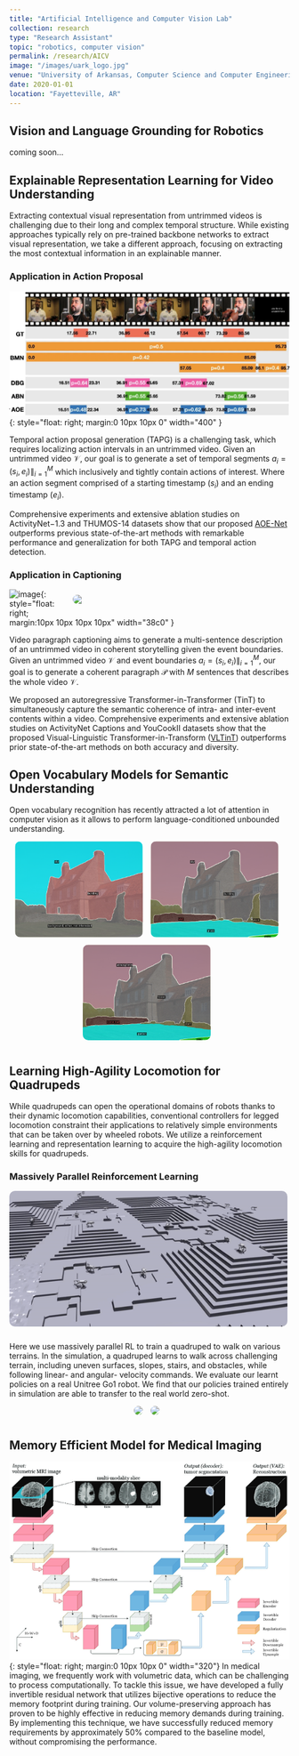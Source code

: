 ```yaml
---
title: "Artificial Intelligence and Computer Vision Lab"
collection: research
type: "Research Assistant"
topic: "robotics, computer vision"
permalink: /research/AICV
image: "/images/uark_logo.jpg"
venue: "University of Arkansas, Computer Science and Computer Engineering"
date: 2020-01-01
location: "Fayetteville, AR"
---
```



## Vision and Language Grounding for Robotics

coming soon...

## Explainable Representation Learning for Video Understanding

Extracting contextual visual representation from untrimmed videos is challenging due to their long and complex temporal structure. While existing approaches typically rely on pre-trained backbone networks to extract visual representation, we take a different approach, focusing on extracting the most contextual information in an explainable manner.

### Application in Action Proposal
<!-- <a href="url"><img src="/images/aicvpic/tapg.png" height="auto" width="400" style="border-radius:5%; float: right; margin:0 10px 10px 0"></a> -->
![image](/images/aicvpic/tapg.png){: style="float: right; margin:0 10px 10px 0" width="400" }

Temporal action proposal generation (TAPG) is a challenging task, which requires localizing action intervals in an untrimmed video. Given an untrimmed video $\mathcal{V}$, our goal is to generate a set of temporal segments $a_i = (s_i, e_i) \|_{i=1}^{M}$ which inclusively and tightly contain actions of interest. Where an action segment comprised of a starting timestamp ($s_i$) and an ending timestamp ($e_i$).

Comprehensive experiments and extensive ablation studies on ActivityNet−1.3 and THUMOS-14 datasets show that our proposed [AOE-Net](https://link.springer.com/article/10.1007/s11263-022-01702-9) outperforms previous state-of-the-art methods with remarkable performance and generalization for both TAPG and temporal action detection.

### Application in Captioning

<img src="/images/aicvpic/vltint_vpc_demo1.gif" height="auto" width="380" style="border-radius:10px; float: right; margin:10px 10px 10px 10px">

<!-- <center>
>>>>>>> 6aef92aaba175067d954865e7a2d4bdf9896f3bf

<!-- <img src="/images/aicvpic/vltint_vpc_demo1.gif" height="auto" width="500" style="border-radius:10px; float: center; margin:0 10px 10px 0"> -->
<!-- <center>
<img src="/images/aicvpic/vltint_vpc_demo1.gif"  style="border-radius:10px;">

</center> -->

![image](/images/aicvpic/vltint_vpc_demo1.gif){: style="float: right; margin:10px 10px 10px 10px" width="38c0" }

<!-- <div class="slideshow-container">

  <div class="mySlides fade">
    <div class="numbertext">1 / 3</div>
    
  </div>

  <div class="mySlides fade">
    <div class="numbertext">2 / 3</div>
    <img src="/images/aicvpic/vltint_vpc_demo2.gif" style="border-radius:10px;">
  </div>

  <div class="mySlides fade">
    <div class="numbertext">3 / 3</div>
    <img src="/images/aicvpic/vltint_vpc_demo3.gif" style="border-radius:10px;">
  </div>

  <a class="prev" onclick="plusSlides(-1)">&#10094;</a>
  <a class="next" onclick="plusSlides(1)">&#10095;</a>
</div>
<div style="text-align:center">
  <span class="dot" onclick="currentSlide(1)"></span>
  <span class="dot" onclick="currentSlide(2)"></span>
  <span class="dot" onclick="currentSlide(3)"></span>
</div>
</center>  -->

Video paragraph captioning aims to generate a multi-sentence description of an untrimmed video in coherent storytelling given the event boundaries. Given an untrimmed video $\mathcal{V}$ and event boundaries $a_i = (s_i, e_i) \|_{i=1}^{M}$, our goal is to generate a coherent paragraph $\mathcal{P}$ with $M$ sentences that describes the whole video $\mathcal{V}$.

We proposed an autoregressive Transformer-in-Transformer (TinT) to simultaneously capture the semantic coherence of intra- and inter-event contents within a video.
Comprehensive experiments and extensive ablation studies on ActivityNet Captions and YouCookII datasets show that the proposed Visual-Linguistic Transformer-in-Transform ([VLTinT](https://uark-aicv.github.io/VLTinT/)) outperforms prior state-of-the-art methods on both accuracy and diversity.

## Open Vocabulary Models for Semantic Understanding

Open vocabulary recognition has recently attracted a lot of attention in computer vision as it allows to perform language-conditioned unbounded understanding.

<center>
<a href="/images/openvoc1.png"><img src="/images/openvoc1.png" height="auto" width="230" style="border-radius:10px; float: center; margin:0 10px 10px 0"></a>
<a href="/images/openvoc2.png"><img src="/images/openvoc2.png" height="auto" width="230" style="border-radius:10px; float: center; margin:0 10px 10px 0"></a>
<a href="/images/openvoc3.png"><img src="/images/openvoc3.png" height="auto" width="230" style="border-radius:10px; float: center; margin:0 10px 10px 0"></a>
</center>


## Learning High-Agility Locomotion for Quadrupeds

While quadrupeds can open the operational domains of robots thanks to their dynamic locomotion capabilities, conventional controllers for legged locomotion constraint their applications to relatively simple environments that can be taken over by wheeled robots. We utilize a reinforcement learning and representation learning to acquire the high-agility locomotion skills for quadrupeds.

### Massively Parallel Reinforcement Learning

<center>
<img src="/images/aicvpic/go1_isaac_gym.gif" height="auto" width="500" style="border-radius:10px; float: center; margin:0 10px 10px 0">
</center>

Here we use massively parallel RL to train a quadruped to walk on various terrains. In the simulation, a quadruped learns to walk across challenging terrain, including uneven surfaces, slopes, stairs, and obstacles, while following linear- and angular- velocity commands.
We evaluate our learnt policies on a real Unitree Go1 robot. We find that our policies trained entirely in simulation are able to transfer to the real world zero-shot.

<center>
<img src="/images/projpic/go1_real.gif" height="auto" width="230" style="border-radius:10px; margin:0 10px 10px 0">
<a href="/images/llm_voice.mp4"><img src="/images/llm_voice.gif" height="auto" width="290" style="border-radius:10px; margin:0 10px 10px 0"></a>
</center>

<!-- ## Utilizing LLMs for Robotics

Large language models (LLMs)  -->

## Memory Efficient Model for Medical Imaging
![image](/images/aicvpic/rev_brain_tumor.png){: style="float: right; margin:0 10px 10px 0" width="320"}
In medical imaging, we frequently work with volumetric data, which can be challenging to process computationally. To tackle this issue, we have developed a fully invertible residual network that utilizes bijective operations to reduce the memory footprint during training. Our volume-preserving approach has proven to be highly effective in reducing memory demands during training. By implementing this technique, we have successfully reduced memory requirements by approximately 50% compared to the baseline model, without compromising the performance.


<script>
let slideIndex = 1;
showSlides(slideIndex);

// Next/previous controls
function plusSlides(n) {
  showSlides(slideIndex += n);
}

// Thumbnail image controls
function currentSlide(n) {
  showSlides(slideIndex = n);
}

function showSlides(n) {
  let i;
  let slides = document.getElementsByClassName("mySlides");
  let dots = document.getElementsByClassName("dot");
  if (n > slides.length) {slideIndex = 1}
  if (n < 1) {slideIndex = slides.length}
  for (i = 0; i < slides.length; i++) {
    slides[i].style.display = "none";
  }
  for (i = 0; i < dots.length; i++) {
    dots[i].className = dots[i].className.replace(" active", "");
  }
  slides[slideIndex-1].style.display = "block";
  dots[slideIndex-1].className += " active";
}
</script>